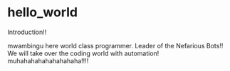 # hello_world
Introduction!!

mwambingu here world class programmer. Leader of the Nefarious Bots!!
We will take over the coding world with automation! muhahahahahahahahaha!!!!
